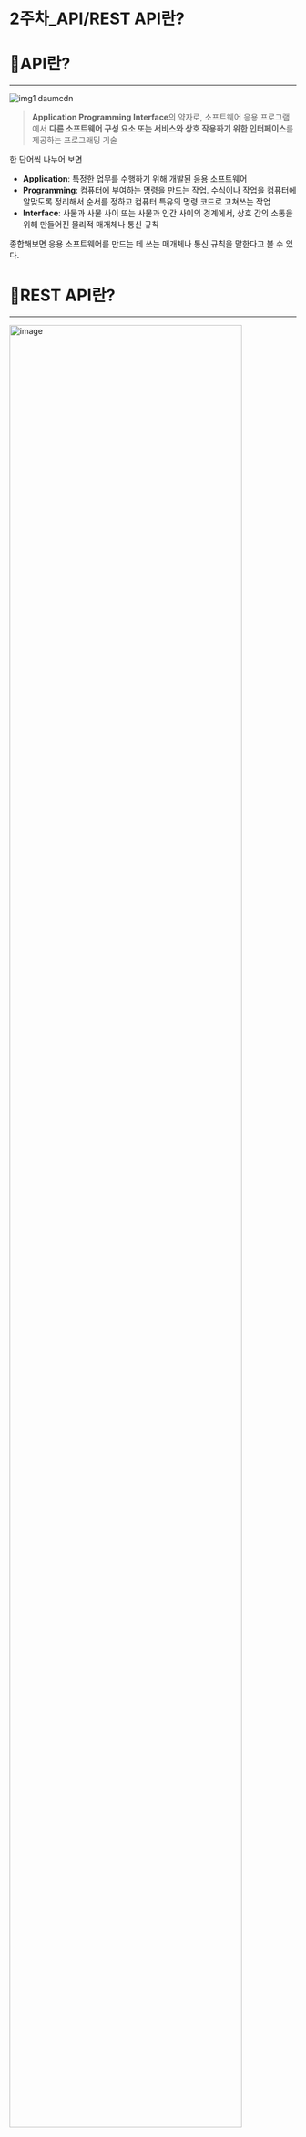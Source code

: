 # 2주차_API/REST API란?


# 📌API란?

---

![img1 daumcdn](https://github.com/inu-appcenter/basic-study-16th/assets/86196038/0edde49e-79a6-4c92-b265-19fe7799a4c0)

> **Application Programming Interface**의 약자로, 소프트웨어 응용 프로그램에서 **다른 소프트웨어 구성 요소 또는 서비스와 상호 작용하기 위한 인터페이스**를 제공하는 프로그래밍 기술
> 

한 단어씩 나누어 보면

- **Application**: 특정한 업무를 수행하기 위해 개발된 응용 소프트웨어
- **Programming**: 컴퓨터에 부여하는 명령을 만드는 작업. 수식이나 작업을 컴퓨터에 알맞도록 정리해서 순서를 정하고 컴퓨터 특유의 명령 코드로 고쳐쓰는 작업
- **Interface**: 사물과 사물 사이 또는 사물과 인간 사이의 경계에서, 상호 간의 소통을 위해 만들어진 물리적 매개체나 통신 규칙

종합해보면 응용 소프트웨어를 만드는 데 쓰는 매개체나 통신 규칙을 말한다고 볼 수 있다.

# 📌REST API란?

---

<img width="90%" alt="image" src="https://github.com/inu-appcenter/basic-study-16th/assets/86196038/7f684db9-d02a-4b17-8cfd-0d1ab6ecaf05">

API를 사용하다 보니 개발자마다 소통의 규칙과 메뉴얼 등이 달라 문제를 겪자 API에도 체계가 필요하다는 관점에서 REST API가 출현하였다.

> REST API란 Representational State Transfer API의 약자로, API 작동 방식에 대한 조건을 부과하는 소프트웨어 아키텍처를 말한다
> 

REST는 처음에 인터넷과 같은 복잡한 네트워크에서 통신을 관리하기 위한 지침으로 만들어졌다. REST 기반 아키텍처를 사용하여 대규모의 고성능 통신을 안정적으로 지원할 수 있다. 쉽게 구현하고 수정할 수 있어 모든 API 시스템을 파악하고 여러 플랫폼에서 사용할 수 있다. 

### REST 구성 요소

REST의 구성 요소로는 3가지가 있다.

1. 자원(Resource): URI
    - Rest API는 컴퓨터가 가지는 데이터들을 Resource라 칭한다.
    - 모든 자원에는 고유한 ID가 존재하고 이 자원은 server에 존재한다.
    - HTTP와 마찬가지로 URI로 자원을 구별한다.

   ![%EC%98%88%EC%8B%9C](https://github.com/inu-appcenter/basic-study-16th/assets/86196038/6292db9b-9985-471c-a2b5-872dea1646dc)
    
    > Collection: example.com/topics
    > 
    > - topic이라는 정보 전체를 식별하는 uri이다. 이러한 REST API를 Collection이라고 부른다.
    > 
    > Element: example.com/topics/1
    > 
    > - topic의 정보 하나를 식별하는 uri이다. 이러한 REST API를 Element라고 부르며, Element가 모여 Collection을 이룬다.
    > - id 값을 사용하는 것이 일반적이다.
2. 행위(Verb): HTTP Method

   ![rest](https://github.com/inu-appcenter/basic-study-16th/assets/86196038/1116897b-af9a-40a8-b3b3-57411ef87ebb)

    - HTTP 프로토콜의 Method를 사용한다.
    - HTTP 프로토콜은 GET, POST, PUT, DELETE와 같은 메서드를 제공한다.
3. 표현(Representation of Resource)
    
    Client가 자원의 상태에 대한 조작을 요청하면 Server는 이에 대한 적절한 응답(Representation)을 보낸다.
    
    REST에서 하나의 자원은 JSON, XML, TEXT, RSS 등 여러 형태의 Representation으로 나타난다. 


![%EC%A0%95%EB%B3%B4%EA%B0%80%EA%B3%B5%EB%B0%A9%EB%B2%95](https://github.com/inu-appcenter/basic-study-16th/assets/86196038/bd3afacc-05c6-4915-982b-2f3e0f64a3f8)

**REST API에서 Resource 가공 방법**

- 기존의 정보 가공 방법에는 CRUD 4가지가 존재한다.
- REST API에서는 이러한 정보 가공 기법을 method라 부른다.

| 기존 정보 가공 방법 | REST API에서 정보 가공 방법 | 역할 |
| --- | --- | --- |
| Create | post | 생성 |
| Read | get | 조회 |
| Update | put | 전체 내용 수정 |
| Update | patch | 부분 내용 수정 |
| Delete | delete | 삭제 |

### REST 특징

1. Server-Client(서버-클라이언트 구조)
    - 자원이 있는 쪽이 Server, 자원을 요청하는 쪽이 Client가 된다.
    
    > REST Server: API를 제공하고 비즈니스 로직 처리 및 저장을 책임진다.
    Client: 사용자 인증이나 context(세션, 로그인 정보) 등을 직접 관리하고 책임진다.
    > 
    - 서로 간 의존성이 줄어든다.
2. Stateless(무상태)
    - HTTP 프로토콜은 Stateless Protocol이므로 REST 역시 무상태성을 갖는다.
    - Client의 context를 Server에 저장하지 않는다.
        - 즉, 세션, 쿠키와 같은 Context 정보를 신경 쓰지 않아도 되므로 구현이 단순해진다.
    - Server는 각각의 요청을 완전히 별개의 것으로 인식하고 처리한다.
        - 각 API 서버는 Client의 요청 만을 단순 처리하며 이전 요청이 다음 요청에 연관되어서는 안된다.
        - 단, 이전 요청이 DB를 수정하여 DB에 의하여 바뀌는 것은 허용한다.
        - Server의 처리 방식에 일관성을 부여하고 부담이 줄어들며, 서비스의 자유도가 높아진다.
3. Cacheable(캐시 처리 가능)
    - 웹 표준 HTTP 프로토콜을 그대로 사용하여 기존 웹 인프라를 그대로 활용 가능하며 HTTP가 가진 가장 강력한 특징인 캐싱 기능도 적용할 수 있다.
        - HTTP 프로토콜 표준에서 사용하는 Last-Modified 태그나 E-Tag를 이용해 캐싱 구현이 가능하다.
    - 대량의 요청을 효율적으로 처리하기 위해 캐시가 요구되는데,
    캐시 사용을 통해 응답 시간이 빨라지고 REST Server 트랜잭션이 발생하지 않기 때문에 전체 응답 시간과 성능, 서버의 자원 이용률을 향상 시킬 수 있다.
4. Layered System(계층화)
    - Client는 REST API Server만 호출한다.
    - REST Server는 다중 계층으로 구성될 수 있다.
        - API Server는 순수한 비즈니스 로직을 수행하고 앞 단에는 보안, 로드밸런싱, 암호화, 사용자 인증 등을 두어 구조 상의 유연성을 줄 수 있다.
        - 로드밸런싱, 공유 캐시 등을 통해 확장성과 보안성을 향상시킬 수 있다.
    - PROXY, 게이트웨이 같은 네트워크 기반의 중간 매체를 사용할 수 있다.
5. Code-On-Demand(optional)
    - Server로부터 스크립트를 받아서 Client에서 실행한다.
    반드시 충족할 필요는 없다.
6. Uniform Interface(인터페이스 일관성)
    - URI로 지정한 Resource에 대한 조작을 통일되고 한정적인 인터페이스로 수행한다.
    - HTTP 표준 프로토콜에 따르는 모든 플랫폼에서 사용이 가능하다.
        - 특정 언어나 기술에 종속되지 않는다.
        

### REST의 장단점

**장점**

- HTTP 프로토콜의 인프라를 그대로 사용하므로 REST API 사용을 위한 별도의 인프라를 구출할 필요가 없다.
- HTTP 프로토콜의 표준을 최대한 활용하여 여러 추가적인 장점을 함께 가져갈 수 있게 해준다.
- HTTP 표준 프로토콜에 따르는 모든 플랫폼에서 사용이 가능하다.
- Hypermedia API의 기본을 충실히 지키면서 범용성을 보장한다.
- REST API 메시지가 의도하는 바를 명확하게 나타내므로 의도를 쉽게 파악할 수 있다.
- 여러가지 서비스 디자인에서 생길 수 있는 문제를 최소화한다.
- 서버와 클라이언트의 역할을 명확하게 분리한다.

**단점**

- 표준이 존재하지 않는다.
- 사용할 수 있는 메소드가 4가지 밖에 없다.
- HTTP Method 형태가 제한적이다.
- 브라우저를 통해 테스트할 일이 많은 서비스에서 쉽게 고칠 수 있는 URL보다 Header값을 수정하는게 더 어렵게 느껴질 수 있다.
- 구형 브라우저에서 지원되지 않는 부분이 존재한다.
- PUT과 DELETE를 사용하지 못한다.
- pushState를 지원하지 않는다.

# 📌API 용어

---

### URL / BaseURL / URI

**URI (Uniform Resource Identifier)**는 우리 말로 ‘통합 자원 식별자’이다.

Uniform은 리소스를 식별하는 통일된 방식을 말하고, Resource란 URI로 식별이 가능한 모든 종류의 자원을 지칭하며, Identifier는 다른 항목과 구분하기 위해 필요한 정보를 말한다.

즉, URI는 인터넷 상의 리소스 “자원 자체”를 식별하는 고유한 문자열 시퀀스이다.

**URL (Uniform Resource Locator)**은 네트워크 상에서 통합 자원(리소스)의 “위치”를 나타내기 위한 규약이다. 즉, 자원과 식별자의 위치를 동시에 보여준다. 

![URI_URL](https://github.com/inu-appcenter/basic-study-16th/assets/86196038/30aefcc4-0ac9-4c55-aec0-82f7592e531b)

URI와 URL을 비교하면 **URL=식별자**, **URL=식별자+위치**로 볼 수 있다.

- inu.ac.kr은 URI이다. 리소스의 이름만 나타내기 때문이다.
- 반면 https://inu.ac.kr URL이다. 이름과 더불어, 어떻게 도달할 수 있는지 위치까지 함께 나타내기 때문이다. URL에는 프로토콜인 https도 포함된다.

**BaseUrl**

![BaseUrl_%EC%9D%B4%EB%9E%80_-_what_is_BaseUrl](https://github.com/inu-appcenter/basic-study-16th/assets/86196038/da0c96bb-19c2-4e91-8fd4-47459fa02cb6)

baseUrl은 url을 상대 경로로 쓸 때 url 맨 앞에 붙는 주소를 의미한다.

예를 들어, url이 /post이고 baseURL이 [http://some-domain.com/api/이면](http://some-domain.com/api/이면), [http://some-domain.com/api/post로](http://some-domain.com/api/post로) 요청이 가게 된다.

### Header / Body

HTTP 메시지는 보통 Header와 Body로 이루어진다.

HTTP Header는 클라이언트와 서버가 요청 또는 응답으로 부가적인 정보를 전송할 수 있도록 한다.

대소문자를 구분하지 않는 이름과 콜론(:) 다음에 오는 값으로 이루어져 있다.

HTTP Body는 해당 요청에 대한 실제 메시지 내용을 전송한다.

헤더는 크게 요청(Request) 헤더와 응답(Response) 헤더로 나뉜다.

1. 공통 헤더(General Header)
    
    요청/응답이 생성된 날짜 및 시간 등과 같은 HTTP 통신에 대한 일반적인 정보가 포함된다. 전송되는 HTTP 본문 컨텐츠와는 관련이 없다.
    
2. 요청 / 응답 헤더 (Request / Response Header)
    
    클라이언트/브라우저가 요청을 서버로 보내고 서버가 브라우저로 응답을 보낸다.
    
    요청 헤더는 요청한 URL, 메소드 (GET, POST, HEAD), 요청 생성에 사용된 브라우저 및 기타 정보를 포함한다.
    
    응답 헤더는 컨텐츠에 사용된 인코딩, 서버 시스템에서 응답을 생성하는 데 사용되는 서버 소프트웨어 및 기타 정보를 포함한다.
    

3. 엔티티 헤더(Entity Header)

실제 메시지 또는 전송중인 HTTP 본문에 대한 정보가 포함된다. 컨텐츠 길이, 컨텐츠 언어, 인코딩, 만료 날짜 및 기타 중요한 정보와 같은 정보를 포함한다.

### Endpoint

Endpoint는 RESTful API가 사용자 인터페이스에서 서버의 리소스에 액세스 할 수 있도록 해주는 URL이다.

서비스를 사용 가능하도록 서비스에서 제공하는 커뮤니케이션 채널의 한쪽 끝을 말한다.

### HTTP Status code (HTTP 상태 코드)

HTTP/1.0에서 도입한 HTTP 상태 코드는 클라이언트가 보낸 HTTP 요청을 웹 서버가 정상적으로 처리했는지 아니면 에러가 발생했는지 여부를 알려주는 역할을 한다. 

즉, 상태 코드는 웹 서버가 HTTP 요청을 처리한 결과를 알려주는 것이다.

상태코드는 다음과 같이 5개의 그룹으로 분류한다.

![img1 daumcdn 1](https://github.com/inu-appcenter/basic-study-16th/assets/86196038/d4a962ab-39b5-45ef-b2f5-61f6ed42d42b)

100번대 코드는 요청에 대한 처리가 계속되고 있다는 정보를 제공하며 특수한 용도 외에는 거의 사용되지 않는다.

200번대 코드는 클라이언트가 요청한 작업을 성공적으로 처리했음을 의미한다.

300번대 코드는 클라이언트가 요청한 리소스의 위치, 즉 URL이 변경되었을 경우 다른 URL로 다시 요청하도록 알려준다.

400번대 코드는 클라이언트가 보낸 요청에 오류가 있음을 의미한다.

500번대 코드는 서버 내부에서 오류가 발생한 경우 사용한다.

아래는 가장 흔하게 사용되는 상태 코드이다.

![img1 daumcdn 2](https://github.com/inu-appcenter/basic-study-16th/assets/86196038/7b889781-d22f-467d-8eb8-d675510e519d)

현재 버전의 HTTP는 각 상태 코드 분류에 대해 적은 수의 코드만을 정의하고 있다. 코드 분류만 지킨다면 HTTP가 정의한 상태 코드를 변경하거나 독자적인 상태 코드를 만들어도 된다. 

### HTTP Method-

HTTP Method란 클라이언트 - 서버 구조에서 요청(Request)과 응답(Response)가 이루어지는 방식을 의미한다.

서버가 수행해야 할 동작을 지정하여 요청을 보내는 방법이라고 할 수 있다.

HTTP 메서드는 서버가 수행해야 할 동작을 지정하고, URI는 리소스만 식별하여 리소스와 동작을 분리할 수 있다.

HTTP Method는 크게 8가지가 있다.

![img1 daumcdn 3](https://github.com/inu-appcenter/basic-study-16th/assets/86196038/26c3f6f6-8797-48c1-adca-db94fbb345c8)

- GET: 리소스를 조회
- POST: 데이터 추가, 등록
- PUT: 리소스 대체, 수정 / 해당 리소스가 없으면 새롭게 생성
- DELETE: 리소스 삭제
- PATCH: 리소스 부분 변경 (수정)
- HEAD: GET과 동일하나, HTTP 메세지의 body 부분을 제외하고 조회
- OPTIONS: 서버와 브라우저가 통신하기 위한 통신 옵션을 확인하기 위함
    - 서버가 어떤 method, header, content-type을 제공하는지 알 수 있다.
- CONNECT: 대상 자원으로 식별되는 서버에 대한 연결 요청